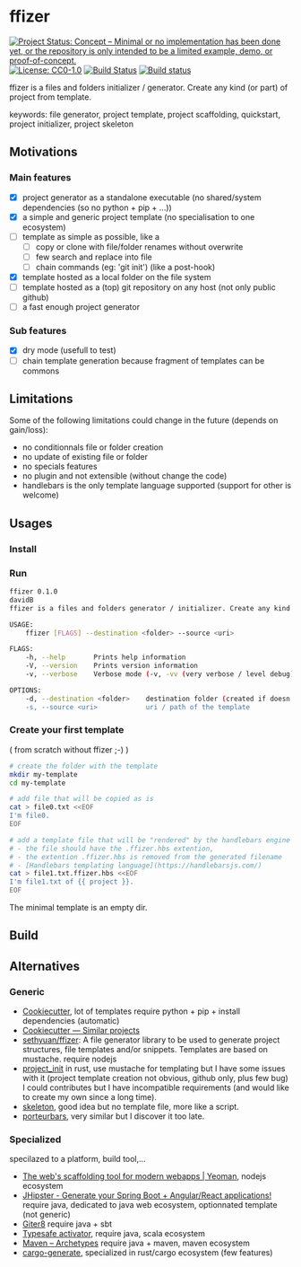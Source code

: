 # ffizer

<!-- copy badges from:
- [repostatus.org](https://www.repostatus.org/#active)
- travis.com
- license -->

[![Project Status: Concept – Minimal or no implementation has been done yet, or the repository is only intended to be a limited example, demo, or proof-of-concept.](https://www.repostatus.org/badges/latest/concept.svg)](https://www.repostatus.org/#concept)
[![License: CC0-1.0](https://img.shields.io/badge/License-CC0%201.0-lightgrey.svg)](http://creativecommons.org/publicdomain/zero/1.0/)
[![Build Status](https://travis-ci.com/davidB/ffizer.svg?branch=master)](https://travis-ci.com/davidB/ffizer)
[![Build status](https://ci.appveyor.com/api/projects/status/8n6rgvoc2vr6ikoh?svg=true)](https://ci.appveyor.com/project/davidB/ffizer)

ffizer is a files and folders initializer / generator. Create any kind (or part) of project from template.

keywords: file generator, project template, project scaffolding, quickstart, project initializer, project skeleton

## Motivations

### Main features

- [X] project generator as a standalone executable (no shared/system dependencies (so no python + pip + ...))
- [X] a simple and generic project template (no specialisation to one ecosystem)
- [ ] template as simple as possible, like a
  - [ ] copy or clone with file/folder renames without overwrite
  - [ ] few search and replace into file
  - [ ] chain commands (eg: 'git init') (like a post-hook)
- [X] template hosted as a local folder on the file system
- [ ] template hosted as a (top) git repository on any host (not only public github)
- [ ] a fast enough project generator

### Sub features

- [X] dry mode (usefull to test)
- [ ] chain template generation because fragment of templates can be commons

## Limitations

Some of the following limitations could change in the future (depends on gain/loss):

- no conditionnals file or folder creation
- no update of existing file or folder
- no specials features
- no plugin and not extensible (without change the code)
- handlebars is the only template language supported (support for other is welcome)

## Usages

### Install

### Run

```sh
ffizer 0.1.0
davidB
ffizer is a files and folders generator / initializer. Create any kind of project from template.

USAGE:
    ffizer [FLAGS] --destination <folder> --source <uri>

FLAGS:
    -h, --help       Prints help information
    -V, --version    Prints version information
    -v, --verbose    Verbose mode (-v, -vv (very verbose / level debug), -vvv) print on stderr

OPTIONS:
    -d, --destination <folder>    destination folder (created if doesn't exist)
    -s, --source <uri>            uri / path of the template
```

### Create your first template

( from scratch without ffizer ;-) )

```sh
# create the folder with the template
mkdir my-template
cd my-template

# add file that will be copied as is
cat > file0.txt <<EOF
I'm file0.
EOF

# add a template file that will be "rendered" by the handlebars engine
# - the file should have the .ffizer.hbs extention,
# - the extention .ffizer.hbs is removed from the generated filename
# - [Handlebars templating language](https://handlebarsjs.com/)
cat > file1.txt.ffizer.hbs <<EOF
I'm file1.txt of {{ project }}.
EOF
```

The minimal template is an empty dir.

## Build

## Alternatives

### Generic

- [Cookiecutter](https://cookiecutter.readthedocs.io/), lot of templates require python + pip + install dependencies (automatic)
- [Cookiecutter — Similar projects](https://cookiecutter.readthedocs.io/en/latest/readme.html#similar-projects)
- [sethyuan/ffizer](https://github.com/sethyuan/ffizer): A file generator library to be used to generate project structures, file templates and/or snippets. Templates are based on mustache. require nodejs
- [project_init](https://crates.io/crates/project_init) in rust, use mustache for templating but I have some issues with it (project template creation not obvious, github only, plus few bug) I could contributes but I have incompatible requirements (and would like to create my own since a long time).
- [skeleton](https://crates.io/crates/skeleton), good idea but no template file, more like a script.
- [porteurbars](https://crates.io/crates/porteurbars), very similar but I discover it too late.

### Specialized

specilazed to a platform, build tool,...

- [The web's scaffolding tool for modern webapps | Yeoman](http://yeoman.io/), nodejs ecosystem
- [JHipster - Generate your Spring Boot + Angular/React applications!](https://www.jhipster.tech/) require java, dedicated to java web ecosystem, optionnated template (not generic)
- [Giter8](http://www.foundweekends.org/giter8/) require java + sbt
- [Typesafe activator](https://developer.lightbend.com/start/), require java, scala ecosystem
- [Maven – Archetypes](https://maven.apache.org/guides/introduction/introduction-to-archetypes.html) require java + maven, maven ecosystem
- [cargo-generate](https://github.com/ashleygwilliams/cargo-generate), specialized in rust/cargo ecosystem (few features)

